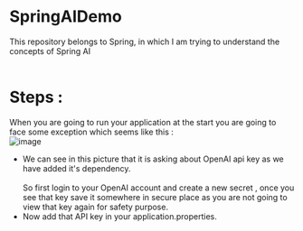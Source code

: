 # SpringAIDemo
This repository belongs to Spring, in which I am trying to understand the concepts of Spring AI <br> <br>

# Steps : 
When you are going to run your application at the start you are going to face some exception which seems like this : <br>
![image](https://github.com/user-attachments/assets/a7df0513-669d-409f-8679-972ff1cfb602)
<br>
- We can see in this picture that it is asking about OpenAI api key as we have added it's dependency. <br> <br>
So first login to your OpenAI account and create a new secret , once you see that key save it somewhere in secure place as you are not going to view that key again for safety purpose. <br>
- Now add that API key in your application.properties.
